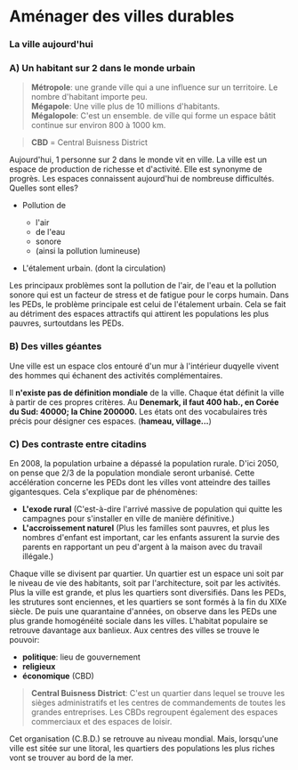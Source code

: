 # Aménager des villes durables
### La ville aujourd'hui
### A) Un habitant sur 2 dans le monde urbain
> **Métropole**: une grande ville qui a une influence sur un territoire. Le nombre d'habitant importe peu.  
>  **Mégapole**: Une ville plus de 10 millions d'habitants.  
> **Mégalopole**: C'est un ensemble. de ville qui forme un espace bâtit continue sur environ 800 à 1000 km.

> **CBD** = Central Buisness District

Aujourd'hui, 1 personne sur 2 dans le monde vit en ville. La ville est un espace de production de richesse et d'activité. Elle est synonyme de progrès. Les espaces connaissent aujourd'hui de nombreuse difficultés. Quelles sont elles?

- Pollution de 
	- l'air 
	- de l'eau
	- sonore  
	- (ainsi la pollution lumineuse)

- L'étalement urbain. (dont la circulation)

Les principaux problèmes sont la pollution de l'air, de l'eau et la pollution sonore qui est un facteur de stress et de fatigue  pour le corps humain. Dans les PEDs, le problème principale est celui de l'étalement urbain. Cela se fait au détriment des espaces attractifs qui attirent les populations les plus pauvres, surtoutdans les PEDs.

### B) Des villes géantes
Une ville est un espace clos entouré d'un mur à l'intérieur duqyelle vivent des hommes qui échanent des activités complémentaires.

Il **n'existe pas de définition mondiale** de la ville. Chaque état définit la ville à partir de ces propres critères. Au **Denemark, il faut 400 hab., en Corée du Sud: 40000; la Chine 200000.** Les états ont des vocabulaires très précis pour désigner ces espaces. (**hameau, village...**)

### C) Des contraste entre citadins
En 2008, la population urbaine a dépassé la population rurale. D'ici 2050, on pense que 2/3 de la population mondiale seront urbanisé. Cette accélération concerne les PEDs dont les villes vont atteindre des tailles gigantesques. Cela s'explique par de phénomènes:

- **L'exode rural** (C'est-à-dire l'arrivé massive de population qui quitte les campagnes pour s'installer en ville de manière définitive.)
- **L'accroissement naturel** (Plus les familles sont pauvres, et plus les nombres d'enfant est important, car les enfants assurent la survie des parents en rapportant un peu d'argent à la maison avec du travail illégale.)

Chaque ville se divisent par quartier. Un quartier est un espace uni soit par le niveau de vie des habitants, soit par l'architecture, soit par les activités. Plus la ville est grande, et plus les quartiers sont diversifiés. Dans les PEDs, les strutures sont enciennes, et les quartiers se sont formés à la fin du XIXe siècle. De puis une quarantaine d'années, on observe dans les PEDs une plus grande homogénéité sociale dans les villes. L'habitat populaire se retrouve davantage aux banlieux. Aux centres des villes se trouve le pouvoir:

- **politique**: lieu de gouvernement
- **religieux**
- **économique** (CBD)

> **Central Buisness District**: C'est un quartier dans lequel se trouve les sièges administratifs et les centres de commandements de toutes les grandes entreprises. Les CBDs regroupent également des espaces commerciaux et des espaces de loisir.

Cet organisation (C.B.D.) se retrouve au niveau mondial. Mais, lorsqu'une ville est sitée sur une litoral, les quartiers des populations les plus riches vont se trouver au bord de la mer.


